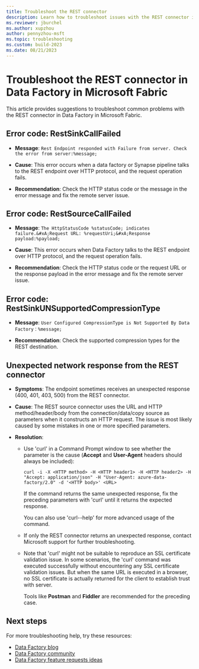 ```yaml
---
title: Troubleshoot the REST connector
description: Learn how to troubleshoot issues with the REST connector in Data Factory in Microsoft Fabric.
ms.reviewer: jburchel
ms.author: xupzhou
author: pennyzhou-msft
ms.topic: troubleshooting
ms.custom: build-2023
ms.date: 08/21/2023
---
```


# Troubleshoot the REST connector in Data Factory in Microsoft Fabric

This article provides suggestions to troubleshoot common problems with the REST connector in Data Factory in Microsoft Fabric.

## Error code: RestSinkCallFailed

- **Message**: `Rest Endpoint responded with Failure from server. Check the error from server:%message;`

- **Cause**: This error occurs when a data factory or Synapse pipeline talks to the REST endpoint over HTTP protocol, and the request operation fails.

- **Recommendation**: Check the HTTP status code or the message in the error message and fix the remote server issue.

## Error code: RestSourceCallFailed

- **Message**: `The HttpStatusCode %statusCode; indicates failure.&#xA;Request URL: %requestUri;&#xA;Response payload:%payload;`

- **Cause**: This error occurs when Data Factory talks to the REST endpoint over HTTP protocol, and the request operation fails.

- **Recommendation**: Check the HTTP status code or the request URL or the response payload in the error message and fix the remote server issue.

## Error code: RestSinkUNSupportedCompressionType

- **Message**: `User Configured CompressionType is Not Supported By Data Factory：%message;`

- **Recommendation**: Check the supported compression types for the REST destination.

## Unexpected network response from the REST connector

- **Symptoms**: The endpoint sometimes receives an unexpected response (400, 401, 403, 500) from the REST connector.

- **Cause**: The REST source connector uses the URL and HTTP method/header/body from the connection/data/copy source as parameters when it constructs an HTTP request. The issue is most likely caused by some mistakes in one or more specified parameters.

- **Resolution**: 
    - Use 'curl' in a Command Prompt window to see whether the parameter is the cause (**Accept** and **User-Agent** headers should always be included):
    
      `curl -i -X <HTTP method> -H <HTTP header1> -H <HTTP header2> -H "Accept: application/json" -H "User-Agent: azure-data-factory/2.0" -d '<HTTP body>' <URL>`
      
      If the command returns the same unexpected response, fix the preceding parameters with 'curl' until it returns the expected response. 

      You can also use 'curl--help' for more advanced usage of the command.

    - If only the REST connector returns an unexpected response, contact Microsoft support for further troubleshooting.
    
    - Note that 'curl' might not be suitable to reproduce an SSL certificate validation issue. In some scenarios, the 'curl' command was executed successfully without encountering any SSL certificate validation issues. But when the same URL is executed in a browser, no SSL certificate is actually returned for the client to establish trust with server.

      Tools like **Postman** and **Fiddler** are recommended for the preceding case.

## Next steps

For more troubleshooting help, try these resources:

- [Data Factory blog](https://blog.fabric.microsoft.com/en-us/blog/category/data-factory)
- [Data Factory community](https://community.fabric.microsoft.com/t5/Data-Factory-preview-Community/ct-p/datafactory)
- [Data Factory feature requests ideas](https://ideas.fabric.microsoft.com/)
